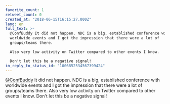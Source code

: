 ```yaml
---
favorite_count: 1
retweet_count: 0
created_at: "2018-06-15T16:15:27.000Z"
lang: en
full_text: >-
  @ConfBuddy It did not happen. NDC is a big, established conference with
  worldwide events and I got the impression that there were a lot of
  groups/teams there. 

  Also very low activity on Twitter compared to other events I know.

  Don't let this be a negative signal!
in_reply_to_status_id: "1006852534567399424"
---
```


[@ConfBuddy](https://twitter.com/ConfBuddy) It did not happen. NDC is a big,
established conference with worldwide events and I got the impression that there
were a lot of groups/teams there. Also very low activity on Twitter compared to
other events I know. Don't let this be a negative signal!
